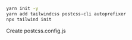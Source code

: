 ﻿```sh
yarn init -y
yarn add tailwindcss postcss-cli autoprefixer
npx tailwind init

```

Create postcss.config.js
```js

```